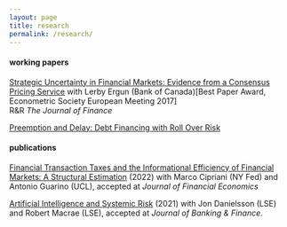 ```yaml
---
layout: page
title: research
permalink: /research/
---
```


#### working papers

[Strategic Uncertainty in Financial Markets: Evidence from a Consensus Pricing Service](https://authe.github.io/assets/StrategicUncertaintyOTCMarkets.pdf) with Lerby Ergun (Bank of Canada)[Best Paper Award, Econometric Society European Meeting 2017]<br>
R&R <em>The Journal of Finance</em>

[Preemption and Delay: Debt Financing with Roll Over Risk](https://authe.github.io/assets/RunsSocialLearning_Uthemann.pdf)

#### publications

[Financial Transaction Taxes and the Informational Efficiency of Financial Markets: A Structural Estimation](https://www.newyorkfed.org/research/staff_reports/sr993) (2022) with Marco Cipriani (NY Fed) and Antonio Guarino (UCL), accepted at <em>Journal of Financial Economics</em>

[Artificial Intelligence and Systemic Risk](https://papers.ssrn.com/sol3/papers.cfm?abstract_id=3410948) (2021) with Jon Danielsson (LSE) and Robert Macrae (LSE), accepted at <em>Journal of Banking & Finance</em>.
